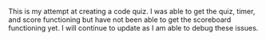 This is my attempt at creating a code quiz. I was able to get the quiz, timer, and score functioning but have not been able to get the scoreboard functioning yet. I will continue to update as I am able to debug these issues.